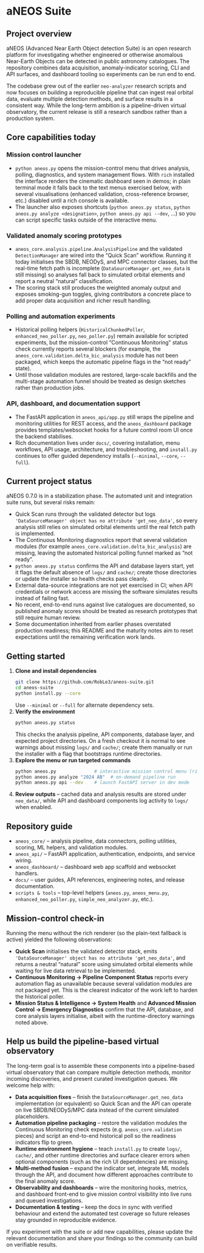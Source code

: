 # aNEOS Suite

## Project overview

aNEOS (Advanced Near Earth Object detection Suite) is an open research
platform for investigating whether engineered or otherwise anomalous
Near-Earth Objects can be detected in public astronomy catalogues. The
repository combines data acquisition, anomaly-indicator scoring, CLI and
API surfaces, and dashboard tooling so experiments can be run end to end.

The codebase grew out of the earlier `neo-analyzer` research scripts and
now focuses on building a reproducible pipeline that can ingest real
orbital data, evaluate multiple detection methods, and surface results in
a consistent way. While the long-term ambition is a pipeline-driven virtual
observatory, the current release is still a research sandbox rather than a
production system.

## Core capabilities today

### Mission control launcher
- `python aneos.py` opens the mission-control menu that drives analysis,
  polling, diagnostics, and system management flows. With `rich` installed
  the interface renders the cinematic dashboard seen in demos; in plain
  terminal mode it falls back to the text menus exercised below, with
  several visualisations (enhanced validation, cross-reference browser,
  etc.) disabled until a rich console is available.
- The launcher also exposes shortcuts (`python aneos.py status`,
  `python aneos.py analyze <designation>`, `python aneos.py api --dev`, …)
  so you can script specific tasks outside of the interactive menu.

### Validated anomaly scoring prototypes
- `aneos_core.analysis.pipeline.AnalysisPipeline` and the validated
  `DetectionManager` are wired into the “Quick Scan” workflow. Running it
  today initialises the SBDB, NEODyS, and MPC connector classes, but the
  real-time fetch path is incomplete (`DataSourceManager.get_neo_data`
  is still missing) so analyses fall back to simulated orbital elements and
  report a neutral “natural” classification.
- The scoring stack still produces the weighted anomaly output and exposes
  smoking-gun toggles, giving contributors a concrete place to add proper
  data acquisition and richer result handling.

### Polling and automation experiments
- Historical polling helpers (`HistoricalChunkedPoller`,
  `enhanced_neo_poller.py`, `neo_poller.py`) remain available for scripted
  experiments, but the mission-control “Continuous Monitoring” status check
  currently reports several blockers (for example, the
  `aneos_core.validation.delta_bic_analysis` module has not been packaged,
  which keeps the automatic pipeline flags in the “not ready” state).
- Until those validation modules are restored, large-scale backfills and the
  multi-stage automation funnel should be treated as design sketches rather
  than production jobs.

### API, dashboard, and documentation support
- The FastAPI application in `aneos_api/app.py` still wraps the pipeline and
  monitoring utilities for REST access, and the `aneos_dashboard` package
  provides templates/websocket hooks for a future control room UI once the
  backend stabilises.
- Rich documentation lives under `docs/`, covering installation, menu
  workflows, API usage, architecture, and troubleshooting, and `install.py`
  continues to offer guided dependency installs (`--minimal`, `--core`,
  `--full`).

## Current project status

aNEOS 0.7.0 is in a stabilization phase. The automated unit and integration
suite runs, but several risks remain:

- Quick Scan runs through the validated detector but logs
  `'DataSourceManager' object has no attribute 'get_neo_data'`, so every
  analysis still relies on simulated orbital elements until the real fetch
  path is implemented.
- The Continuous Monitoring diagnostics report that several validation
  modules (for example `aneos_core.validation.delta_bic_analysis`) are
  missing, leaving the automated historical polling funnel marked as “not
  ready”.
- `python aneos.py status` confirms the API and database layers start, yet
  it flags the default absence of `logs/` and `cache/`; create those
  directories or update the installer so health checks pass cleanly.
- External data-source integrations are not yet exercised in CI; when API
  credentials or network access are missing the software simulates results
  instead of failing fast.
- No recent, end-to-end runs against live catalogues are documented, so
  published anomaly scores should be treated as research prototypes that
  still require human review.
- Some documentation inherited from earlier phases overstated production
  readiness; this README and the maturity notes aim to reset expectations
  until the remaining verification work lands.

## Getting started

1. **Clone and install dependencies**
   ```bash
   git clone https://github.com/RobLe3/aneos-suite.git
   cd aneos-suite
   python install.py --core
   ```
   Use `--minimal` or `--full` for alternate dependency sets.
2. **Verify the environment**
   ```bash
   python aneos.py status
   ```
   This checks the analysis pipeline, API components, database layer, and
   expected project directories. On a fresh checkout it is normal to see
   warnings about missing `logs/` and `cache/`; create them manually or run
   the installer with a flag that bootstraps runtime directories.
3. **Explore the menu or run targeted commands**
   ```bash
   python aneos.py              # interactive mission control menu (rich UI when available)
   python aneos.py analyze "2024 AB"  # on-demand pipeline run
   python aneos.py api --dev    # launch FastAPI server in dev mode
   ```
4. **Review outputs** – cached data and analysis results are stored under
   `neo_data/`, while API and dashboard components log activity to `logs/`
   when enabled.

## Repository guide

- `aneos_core/` – analysis pipeline, data connectors, polling utilities,
  scoring, ML helpers, and validation modules.
- `aneos_api/` – FastAPI application, authentication, endpoints, and
  service wiring.
- `aneos_dashboard/` – dashboard web app scaffold and websocket handlers.
- `docs/` – user guides, API references, engineering notes, and release
  documentation.
- `scripts & tools` – top-level helpers (`aneos.py`, `aneos_menu.py`,
  `enhanced_neo_poller.py`, `simple_neo_analyzer.py`, etc.).

## Mission-control check-in

Running the menu without the rich renderer (so the plain-text fallback is
active) yielded the following observations:

- **Quick Scan** initialises the validated detector stack, emits
  `'DataSourceManager' object has no attribute 'get_neo_data'`, and returns a
  neutral “natural” score using simulated orbital elements while waiting for
  live data retrieval to be implemented.
- **Continuous Monitoring → Pipeline Component Status** reports every
  automation flag as unavailable because several validation modules are not
  packaged yet. This is the clearest indicator of the work left to harden the
  historical poller.
- **Mission Status & Intelligence → System Health** and **Advanced Mission
  Control → Emergency Diagnostics** confirm that the API, database, and core
  analysis layers initialise, albeit with the runtime-directory warnings noted
  above.

## Help us build the pipeline-based virtual observatory

The long-term goal is to assemble these components into a pipeline-based
virtual observatory that can compare multiple detection methods, monitor
incoming discoveries, and present curated investigation queues. We welcome
help with:

- **Data acquisition fixes** – finish the `DataSourceManager.get_neo_data`
  implementation (or equivalent) so Quick Scan and the API can operate on
  live SBDB/NEODyS/MPC data instead of the current simulated placeholders.
- **Automation pipeline packaging** – restore the validation modules the
  Continuous Monitoring check expects (e.g. `aneos_core.validation` pieces)
  and script an end-to-end historical poll so the readiness indicators flip
  to green.
- **Runtime environment hygiene** – teach `install.py` to create `logs/`,
  `cache/`, and other runtime directories and surface clearer errors when
  optional components (such as the rich UI dependencies) are missing.
- **Multi-method fusion** – expand the indicator set, integrate ML models
  through the API, and document how different approaches contribute to the
  final anomaly score.
- **Observability and dashboards** – wire the monitoring hooks, metrics, and
  dashboard front-end to give mission control visibility into live runs and
  queued investigations.
- **Documentation & testing** – keep the docs in sync with verified
  behaviour and extend the automated test coverage so future releases stay
  grounded in reproducible evidence.

If you experiment with the suite or add new capabilities, please update the
relevant documentation and share your findings so the community can build
on verifiable results.
